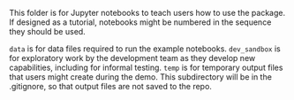 This folder is for Jupyter notebooks to teach users how to use the package. If designed as a tutorial, notebooks might be numbered in the sequence they should be used.

`data` is for data files required to run the example notebooks.
`dev_sandbox` is for exploratory work by the development team as they develop new capabilities, including for informal testing.
`temp` is for temporary output files that users might create during the demo. This subdirectory will be in the .gitignore, so that output files are not saved to the repo.